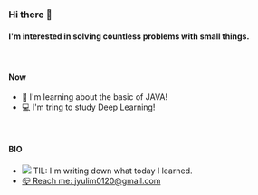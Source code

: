 ### Hi there 👋

#### I'm interested in solving countless problems with small things.

<br> 

#### Now

- 🌱 I'm learning about the basic of JAVA!
- 💻 I'm tring to study Deep Learning!

<br>

#### BIO

- <a href="https://velog.io/@yulim2"><img src="https://img.shields.io/badge/Tech%20Blog-11B48A?style=flat-square&logo=Vimeo&logoColor=white&link=https://velog.io/@yulim2"/></a> TIL: I'm writing down what today I learned.
- <a href="jyulim0120@gmail.com">📪 Reach me: jyulim0120@gmail.com</a> 
  
